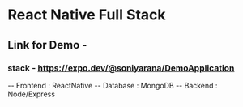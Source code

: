 # React Native Full Stack

## Link for Demo - 

### stack -  https://expo.dev/@soniyarana/DemoApplication

-- Frontend : ReactNative
-- Database : MongoDB
-- Backend : Node/Express

